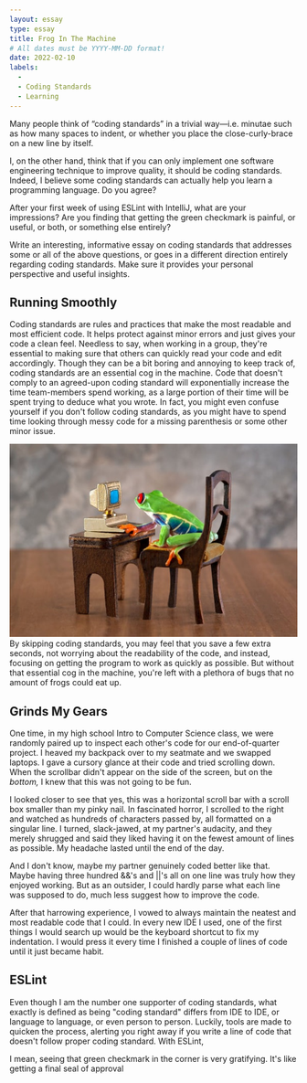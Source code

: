 ```yaml
---
layout: essay
type: essay
title: Frog In The Machine
# All dates must be YYYY-MM-DD format!
date: 2022-02-10
labels:
  -
  - Coding Standards
  - Learning
---
```

Many people think of “coding standards” in a trivial way—i.e. minutae such as how many spaces to indent, or whether you place the close-curly-brace on a new line by itself.

I, on the other hand, think that if you can only implement one software engineering technique to improve quality, it should be coding standards. Indeed, I believe some coding standards can actually help you learn a programming language. Do you agree?

After your first week of using ESLint with IntelliJ, what are your impressions? Are you finding that getting the green checkmark is painful, or useful, or both, or something else entirely?

Write an interesting, informative essay on coding standards that addresses some or all of the above questions, or goes in a different direction entirely regarding coding standards. Make sure it provides your personal perspective and useful insights.

## Running Smoothly
Coding standards are rules and practices that make the most readable and most efficient code. It helps protect against minor errors and just gives your code a clean feel. Needless to say, when working in a group, they're essential to making sure that others can quickly read your code and edit accordingly. Though they can be a bit boring and annoying to keep track of, coding standards are an essential cog in the machine. Code that doesn't comply to an agreed-upon coding standard will exponentially increase the time team-members spend working, as a large portion of their time will be spent trying to deduce what you wrote. In fact, you might even confuse yourself if you don't follow coding standards, as you might have to spend time looking through messy code for a missing parenthesis or some other minor issue.

<img class="ui medium right floated rounded image" src="../images/frogcomputer.jpg">
By skipping coding standards, you may feel that you save a few extra seconds, not worrying about the readability of the code, and instead, focusing on getting the program to work as quickly as possible. But without that essential cog in the machine, you're left with a plethora of bugs that no amount of frogs could eat up. 

## Grinds My Gears
One time, in my high school Intro to Computer Science class, we were randomly paired up to inspect each other's code for our end-of-quarter project. I heaved my backpack over to my seatmate and we swapped laptops. I gave a cursory glance at their code and tried scrolling down. When the scrollbar didn't appear on the side of the screen, but on the *bottom,* I knew that this was not going to be fun. 

I looked closer to see that yes, this was a horizontal scroll bar with a scroll box smaller than my pinky nail. In fascinated horror, I scrolled to the right and watched as hundreds of characters passed by, all formatted on a singular line. I turned, slack-jawed, at my partner's audacity, and they merely shrugged and said they liked having it on the fewest amount of lines as possible. My headache lasted until the end of the day.

And I don't know, maybe my partner genuinely coded better like that. Maybe having three hundred &&'s and \|\|'s all on one line was truly how they enjoyed working. But as an outsider, I could hardly parse what each line was supposed to do, much less suggest how to improve the code.

After that harrowing experience, I vowed to always maintain the neatest and most readable code that I could. In every new IDE I used, one of the first things I would search up would be the keyboard shortcut to fix my indentation. I would press it every time I finished a couple of lines of code until it just became habit.

## ESLint
Even though I am the number one supporter of coding standards, what exactly is defined as being "coding standard" differs from IDE to IDE, or language to language, or even person to person. Luckily, tools are made to quicken the process, alerting you right away if you write a line of code that doesn't follow proper coding standard. With ESLint, 

I mean, seeing that green checkmark in the corner is very gratifying. It's like getting a final seal of approval 
